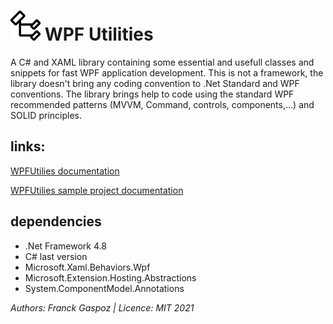 # ![wpf utilities](Codicons-SymbolClass.png) WPF Utilities

A C# and XAML library containing some essential and usefull classes and snippets for fast WPF application development.
This is not a framework, the library doesn't bring any coding convention to .Net Standard and WPF conventions. The library brings help to code using the standard WPF recommended patterns (MVVM, Command, controls, components,...) and SOLID principles.

## links:

[WPFUtilies documentation](/WPFUtilities/README.md "link to WPFUtilies documentation")

[WPFUtilies sample project documentation](/SampleApp/README.md "link to WPFUtilies sample project documentation")

## dependencies

- .Net Framework 4.8
- C# last version
- Microsoft.Xaml.Behaviors.Wpf
- Microsoft.Extension.Hosting.Abstractions
- System.ComponentModel.Annotations

*Authors: Franck Gaspoz | Licence: MIT 2021*
